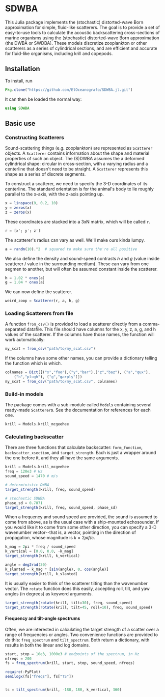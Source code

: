 # SDWBA

This Julia package implements the (stochastic) distorted-wave Born approximation for simple, fluid-like scatterers. The goal is to provide a set of easy-to-use tools to calculate the acoustic backscattering cross-sections of marine organisms using the (stochastic) distorted-wave Born approximation (the DWBA or SWDBA). These models discretize zooplankton or other scatterers as a series of cylindrical sections, and are efficient and accurate for fluid-like organisms, including krill and copepods.

## Installation
To install, run

```julia
Pkg.clone("https://github.com/ElOceanografo/SDWBA.jl.git")
```

It can then be loaded the normal way:

```julia
using SDWBA
```

## Basic use

### Constructing Scatterers

Sound-scattering things (e.g. zooplankton) are represented as `Scatterer` objects.  A `Scatterer` contains information about the shape and material properties of such an object.  The (S)DWBA assumes the a deformed cylindrical shape: circular in cross-section, with a varying radius and a centerline that doesn't need to be straight.  A `Scatterer` represents this shape as a series of discrete segments.

To construct a scatterer, we need to specify the 3-D coordinates of its centerline.  The standard orientation is for the animal's body to lie roughly parallel to the x-axis, with the z-axis pointing up.

```julia
x = linspace(0, 0.2, 10)
y = zeros(x)
z = zeros(x)
```

These coordinates are stacked into a 3xN matrix, which will be called `r`.

```julia
r = [x'; y'; z']
```

The scatterer's radius can vary as well.  We'll make ours kinda lumpy.

```julia
a = randn(10).^2  # squared to make sure the're all positive
```

We also define the density and sound-speed contrasts *h* and *g* (value inside scatterer / value in the surrounding medium).  These can vary from one segmen to another, but will often be assumed constant inside the scatterer.

```julia
h = 1.02 * ones(a)
g = 1.04 * ones(a)
```

We can now define the scatterer.

```Julia
weird_zoop = Scatterer(r, a, h, g)
```

### Loading Scatterers from file

A function `from_csv()` is provided to load a scatterer directly from a comma-separated datafile.  This file should have columns for the x, y, z, a, g, and h values of the scatterer.  If the columns have those names, the function will work automatically:

```julia
my_scat = from_csv("path/to/my_scat.csv")
```

If the columns have some other names, you can provide a dictionary telling the function which is which.

```julia
colnames = Dict([("x","foo"),("y","bar"),("z","baz"), ("a","qux"),
	("h","plugh"), ("g","garply")])
my_scat = from_csv("path/to/my_scat.csv", colnames)

```

### Build-in models

The package comes with a sub-module called `Models` containing several ready-made `Scatterer`s.  See the documentation for references for each one.

```julia
krill = Models.krill_mcgeehee
```


### Calculating backscatter

There are three functions that calculate backscatter: `form_function`, `backscatter_xsection`, and `target_strength`.  Each is just a wrapper around the one before it, and they all have the same arguments.

```julia
krill = Models.krill_mcgeehee
freq = 120e3 # Hz
sound_speed = 1470 # m/s

# deterministic DWBA
target_strength(krill, freq, sound_speed)

# stochastic SDWBA
phase_sd = 0.7071
target_strength(krill, freq, sound_speed, phase_sd)
```

When a frequency and sound speed are provided, the sound is assumed to come from above, as is the usual case with a ship-mounted echosounder.  If you would like it to come from some other direction, you can specify a 3-D wavenumber vector--that is, a vector, pointing in the direction of propagation, whose magnitude is $k = 2 pi f / c$.

```julia
k_mag = 2pi * freq / sound_speed
k_vertical = [0.0, 0.0, -k_mag]
target_strength(krill, k_vertical)

angle = deg2rad(30)
k_slanted = k_mag * [sin(angle), 0, cos(angle)]
target_strength(krill, k_slanted)
```

It is usually easier to think of the scatterer tilting than the wavenumber vector.  The `rotate` function does this easily, accepting roll, tilt, and yaw angles (in degrees) as keyword arguments.

```julia
target_strength(rotate(krill, tilt=30), freq, sound_speed)
target_strength(rotate(krill, tilt=45, roll=10), freq, sound_speed)
```

#### Frequency and tilt-angle spectrums

Often, we are interested in calculating the target strength of a scatter over a range of frequencies or angles.  Two convenience functions are provided to do this: `freq_spectrum` and `tilt_spectrum`.  Both return a dictionary, with results in both the linear and log domains.


```julia
start, stop = 10e3, 1000e3 # endpoints of the spectrum, in Hz
nfreqs = 200
fs = freq_spectrum(krill, start, stop, sound_speed, nfreqs)

require(:PyPlot)
semilogx(fs["freqs"], fs["TS"])


ts = tilt_spectrum(krill, -180, 180, k_vertical, 360)

```